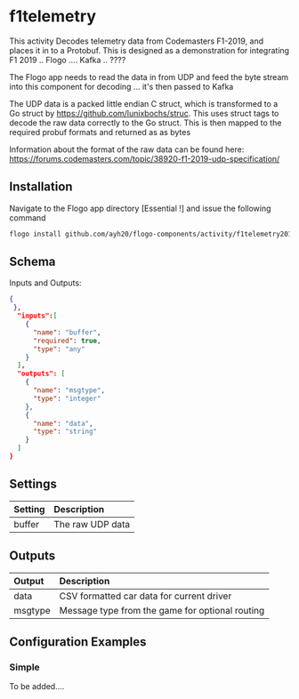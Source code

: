 # f1telemetry

This activity Decodes telemetry data from Codemasters F1-2019, and places it in to a Protobuf.
This is designed as a demonstration for integrating F1 2019 .. Flogo .... Kafka .. ????

The Flogo app needs to read the data in from UDP and feed the byte stream into this component for decoding ... it's then passed to Kafka

The UDP data is a packed little endian C struct, which is transformed to a Go struct by https://github.com/lunixbochs/struc. This uses struct tags to decode the raw data correctly to the Go struct.
This is then mapped to the required probuf formats and returned as as bytes

Information about the format of the raw data can be found here: https://forums.codemasters.com/topic/38920-f1-2019-udp-specification/

## Installation

Navigate to the Flogo app directory [Essential !] and issue the following command

```bash
flogo install github.com/ayh20/flogo-components/activity/f1telemetry2019proto
```

## Schema

Inputs and Outputs:

```json
{
 },
  "inputs":[
    {
      "name": "buffer",
      "required": true,
      "type": "any"
    }
  ],
  "outputs": [
    {
      "name": "msgtype",
      "type": "integer"
    },
    {
      "name": "data",
      "type": "string"
    }
  ]
}
```

## Settings

| Setting | Description      |
| :------ | :--------------- |
| buffer  | The raw UDP data |

## Outputs

| Output  | Description                                     |
| :------ | :---------------------------------------------- |
| data    | CSV formatted car data for current driver       |
| msgtype | Message type from the game for optional routing |

## Configuration Examples

### Simple

To be added....
